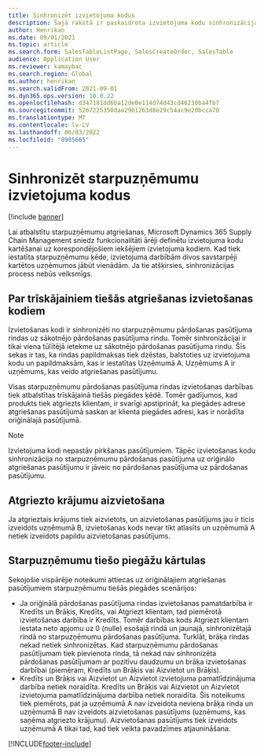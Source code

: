 ```yaml
---
title: Sinhronizēt izvietojuma kodus
description: Šajā rakstā ir paskaidrota izvietojuma kodu sinhronizācija starpuzņēmumu komercijai
author: Henrikan
ms.date: 09/01/2021
ms.topic: article
ms.search.form: SalesTableListPage, SalesCreateOrder, SalesTable
audience: Application User
ms.reviewer: kamaybac
ms.search.region: Global
ms.author: henrikan
ms.search.validFrom: 2021-09-01
ms.dyn365.ops.version: 10.0.22
ms.openlocfilehash: d347181dd6ba12de0e114d74d43cd46230ba4fb7
ms.sourcegitcommit: 52b7225350daa29b1263d8e29c54ac9e20bcca70
ms.translationtype: MT
ms.contentlocale: lv-LV
ms.lasthandoff: 06/03/2022
ms.locfileid: "8905665"
---
```

# <a name="synchronize-intercompany-disposition-codes"></a>Sinhronizēt starpuzņēmumu izvietojuma kodus

[!include [banner](../../includes/banner.md)]

Lai atbalstītu starpuzņēmumu atgriešanas, Microsoft Dynamics 365 Supply Chain Management sniedz funkcionalitāti ārēji definētu izvietojuma kodu kartēšanai uz korespondējošiem iekšējiem izvietojuma kodiem. Kad tiek iestatīta starpuzņēmumu ķēde, izvietojuma darbībām divos savstarpēji kartētos uzņēmumos jābūt vienādām. Ja tie atšķirsies, sinhronizācijas process nebūs veiksmīgs.

## <a name="about-disposition-codes-for-three-legged-direct-returns"></a>Par trīskājainiem tiešās atgriešanas izvietošanas kodiem

Izvietošanas kodi ir sinhronizēti no starpuzņēmumu pārdošanas pasūtījuma rindas uz sākotnējo pārdošanas pasūtījuma rindu. Tomēr sinhronizācijai ir tikai viena tūlītējā ietekme uz sākotnējo pārdošanas pasūtījuma rindu. Šīs sekas ir tas, ka rindas papildmaksas tiek dzēstas, balstoties uz izvietojuma kodu un papildmaksām, kas ir iestatītas Uzņēmumā A. Uzņēmums A ir uzņēmums, kas veido atgriešanas pasūtījumu.

Visas starpuzņēmumu pārdošanas pasūtījuma rindas izvietošanas darbības tiek atbalstītas trīskājainā tiešās piegādes ķēdē. Tomēr gadījumos, kad produkts tiek atgriezts klientam, ir svarīgi apstiprināt, ka piegādes adrese atgriešanas pasūtījumā saskan ar klienta piegādes adresi, kas ir norādīta oriģinālajā pasūtījumā.

> [!NOTE]
> Izvietojuma kodi nepastāv pirkšanas pasūtījumiem. Tāpēc izvietošanas kodu sinhronizācija no starpuzņēmumu pārdošanas pasūtījuma uz oriģinālo atgriešanas pasūtījumu ir jāveic no pārdošanas pasūtījuma uz pārdošanas pasūtījumu.

## <a name="replacing-returned-items"></a>Atgriezto krājumu aizvietošana

Ja atgrieztais krājums tiek aizvietots, un aizvietošanas pasūtījums jau ir ticis izveidots uzņēmumā B, izvietošanas kods nevar tikt atlasīts un uzņēmumā A netiek izveidots papildu aizvietošanas pasūtījums.

## <a name="rules-for-intercompany-direct-deliveries"></a>Starpuzņēmumu tiešo piegāžu kārtulas

Sekojošie vispārējie noteikumi attiecas uz oriģinālajiem atgriešanas pasūtījumiem starpuzņēmumu tiešās piegādes scenārijos:

- Ja oriģinālā pārdošanas pasūtījuma rindas izvietošanas pamatdarbība ir Kredīts un Brāķis, Kredīts, vai Atgriezt klientam, tad piemērotā izvietošanas darbība ir Kredīts. Tomēr darbības kods Atgriezt klientam iestata neto apjomu uz 0 (nulle) esošajā rindā un jaunajā, sinhronizētajā rindā no starpuzņēmumu pārdošanas pasūtījuma. Turklāt, brāķa rindas nekad netiek sinhronizētas. Kad starpuzņēmumu pārdošanas pasūtījumam tiek pievienota rinda, tā nekad nav sinhronizēta pārdošanas pasūtījumam ar pozitīvu daudzumu un brāķa izvietošanas darbībai (piemēram, Kredīts un Brāķis vai Aizvietot un Brāķis).
- Kredīts un Brāķis vai Aizvietot un Aizvietot izvietojuma pamatlīdzinājuma darbība netiek noraidīta. Kredīts un Brāķis vai Aizvietot un Aizvietot izvietojuma pamatlīdzinājuma darbība netiek noraidīta. Šis noteikums tiek piemērots, pat ja uzņēmumā A nav izveidota neviena brāķa rinda un uzņēmumā B nav izveidots aizvietošanas pasūtījums (uzņēmums, kas saņēma atgriezto krājumu). Aizvietošanas pasūtījums tiek izveidots uzņēmumā A tikai tad, kad tiek veikta pavadzīmes atjaunināšana.

[!INCLUDE[footer-include](../../includes/footer-banner.md)]
